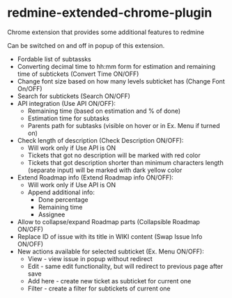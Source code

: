 # redmine-extended-chrome-plugin
Chrome extension that provides some additional features to redmine

Can be switched on and off in popup of this extension.

* Fordable list of subtassks
* Converting decimal time to hh:mm form for estimation and remaining time of subtickets (Convert Time ON/OFF)
* Change font size based on how many levels subticket has (Change Font On/OFF)
* Search for subtickets (Search ON/OFF)
* API integration (Use API ON/OFF):
  * Remaining time (based on estimation and % of done)
  * Estimation time for subtasks
  * Parents path for subtasks (visible on hover or in Ex. Menu if turned on)
* Check length of description (Check Description ON/OFF):
  * Will work only if Use API is ON
  * Tickets that got no description will be marked with red color
  * Tickets that got description shorter than minimum characters length (separate input) will be marked with dark yellow color
* Extend Roadmap info (Extend Roadmap info ON/OFF):
  * Will work only if Use API is ON
  * Append additional info:
    * Done percentage
    * Remaining time
    * Assignee
* Allow to collapse/expand Roadmap parts (Collapsible Roadmap ON/OFF)
* Replace ID of issue with its title in WIKI content (Swap Issue Info ON/OFF)
* New actions available for selected subticket (Ex. Menu ON/OFF):
  * View - view issue in popup without redirect
  * Edit - same edit functionality, but will redirect to previous page after save
  * Add here - create new ticket as subticket for current one
  * Filter - create a filter for subtickets of current one
